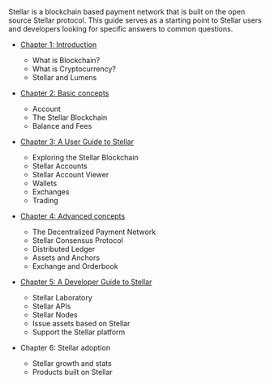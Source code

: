 Stellar is a blockchain based payment network that is built on the open source Stellar protocol. This guide serves as a starting point to Stellar users and developers looking for specific answers to common questions.



- [Chapter 1: Introduction](Introduction.md)
  - What is Blockchain?
  - What is Cryptocurrency?
  - Stellar and Lumens


- [Chapter 2: Basic concepts](basic-concepts.md)
  - Account
  - The Stellar Blockchain
  - Balance and Fees

- [Chapter 3: A User Guide to Stellar](user-guide.md)
  - Exploring the Stellar Blockchain
  - Stellar Accounts
  - Stellar Account Viewer
  - Wallets
  - Exchanges
  - Trading

- [Chapter 4: Advanced concepts](advanced-concepts.md)
  - The Decentralized Payment Network
  - Stellar Consensus Protocol
  - Distributed Ledger
  - Assets and Anchors  
  - Exchange and Orderbook

- [Chapter 5: A Developer Guide to Stellar](dev-guide.md)
  - Stellar Laboratory
  - Stellar APIs
  - Stellar Nodes
  - Issue assets based on Stellar
  - Support the Stellar platform


- Chapter 6: Stellar adoption
  - Stellar growth and stats
  - Products built on Stellar
